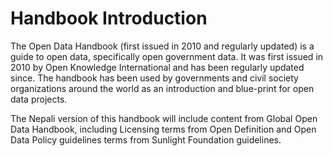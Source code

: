 # Handbook Introduction

The Open Data Handbook (first issued in 2010 and regularly updated) is a guide to open data, specifically open government data. It was first issued in 2010 by Open Knowledge International and has been regularly updated since. The handbook has been used by governments and civil society organizations around the world as an introduction and blue-print for open data projects.

The Nepali version of this handbook will include content from Global Open Data Handbook, including Licensing terms from Open Definition and Open Data Policy guidelines terms from Sunlight Foundation guidelines.

